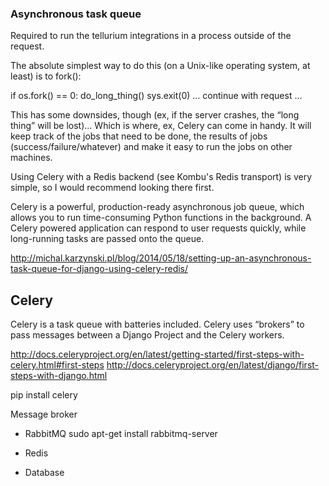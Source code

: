 ### Asynchronous task queue


Required to run the tellurium integrations in a process outside of the request.

The absolute simplest way to do this (on a Unix-like operating system, at least) is to fork():

if os.fork() == 0:
    do_long_thing()
    sys.exit(0)
… continue with request …

This has some downsides, though (ex, if the server crashes, the “long thing” will be lost)… Which is where, ex, Celery can come in handy. It will keep track of the jobs that need to be done, the results of jobs (success/failure/whatever) and make it easy to run the jobs on other machines.

Using Celery with a Redis backend (see Kombu's Redis transport) is very simple, so I would recommend looking there first.


Celery is a powerful, production-ready asynchronous job queue, which allows 
you to run time-consuming Python functions in the background. A Celery powered 
application can respond to user requests quickly, while long-running tasks 
are passed onto the queue.
 
http://michal.karzynski.pl/blog/2014/05/18/setting-up-an-asynchronous-task-queue-for-django-using-celery-redis/

## Celery
Celery is a task queue with batteries included.
Celery uses “brokers” to pass messages between a Django Project and the Celery workers.

http://docs.celeryproject.org/en/latest/getting-started/first-steps-with-celery.html#first-steps
http://docs.celeryproject.org/en/latest/django/first-steps-with-django.html

pip install celery

Message broker
* RabbitMQ
sudo apt-get install rabbitmq-server
* Redis

* Database